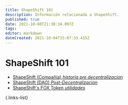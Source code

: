 ```yaml
---
title: ShapeShift 101
description: Información relacionada a ShapeShift.
published: true
date: 2021-10-08T21:38:34.097Z
tags: 
editor: markdown
dateCreated: 2021-10-04T15:07:33.415Z
---
```


# ShapeShift 101


- [ShapeShift (Compañía)  *historia pre decentralizacion*](/shapeshift/shapeshift-company) 
- [ShapeShift (DAO)  *Post-Decentralizacion*](/shapeshift/shapeshift-dao) 
- [ShapeShift's FOX Token  *utilidades*](/shapeshift/shapeshift-dao) 

{.links-list}